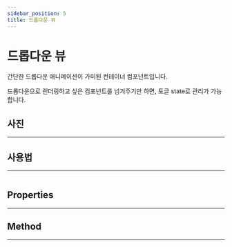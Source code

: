 ```yaml
---
sidebar_position: 5
title: 드롭다운 뷰
---
```


# 드롭다운 뷰

간단한 드롭다운 애니메이션이 가미된 컨테이너 컴포넌트입니다.

드롭다운으로 렌더링하고 싶은 컴포넌트를 넘겨주기만 하면, 토글 state로 관리가 가능합니다.

## 사진

---

## 사용법

---

```tsx

```

## Properties

---

## Method

---
